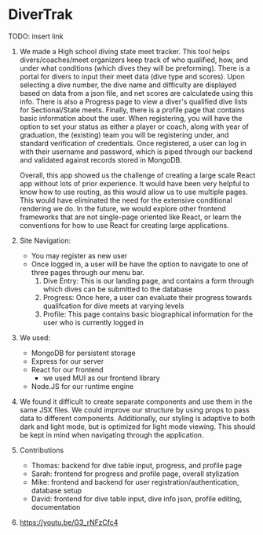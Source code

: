 # DiverTrak

TODO: insert link

1. We made a High school diving state meet tracker. This tool helps divers/coaches/meet organizers keep track of who qualified, how, and under what conditions (which dives they will be preforming). There is a portal for divers to input their meet data (dive type and scores). Upon selecting a dive number, the dive name and difficulty are displayed based on data from a json file, and net scores are calculatede using this info. There is also a Progress page to view a diver's qualified dive lists for Sectional/State meets. Finally, there is a profile page that contains basic information about the user.
When registering, you will have the option to set your status as either a player or coach, along with year of graduation, the (existing) team you will be registering under, and standard verification of credentials. Once registered, a user can log in with their username and password, which is piped through our backend and validated against records stored in MongoDB.

    Overall, this app showed us the challenge of creating a large scale React app without lots of prior experience. It would have been very helpful to know how to use routing, as this would allow us to use multiple pages. This would have eliminated the need for the extensive conditional rendering we do. In the future, we would explore other frontend frameworks that are not single-page oriented like React, or learn the conventions for how to use React for creating large applications.

2. Site Navigation:
    - You may register as new user 
    - Once logged in, a user will be have the option to navigate to one of three pages through our menu bar.
        1. Dive Entry: This is our landing page, and contains a form through which dives can be submitted to the database
        2. Progress: Once here, a user can evaluate their progress towards qualifcation for dive meets at varying levels
        3. Profile: This page contains basic biographical information for the user who is currently logged in
3. We used:
    - MongoDB for persistent storage
    - Express for our server
    - React for our frontend
        - we used MUI as our frontend library
    - Node.JS for our runtime engine
4. We found it difficult to create separate components and use them in the same JSX files. We could improve our structure by using props to pass data to different components. Additionally, our styling is adaptive to both dark and light mode, but is optimized for light mode viewing. This should be kept in mind when navigating through the application.
5. Contributions
    - Thomas: backend for dive table input, progress, and profile page
    - Sarah: frontend for progress and profile page, overall stylization
    - Mike: frontend and backend for user registration/authentication, database setup
    - David: frontend for dive table input, dive info json, profile editing, documentation
6. https://youtu.be/G3_rNFzCfc4